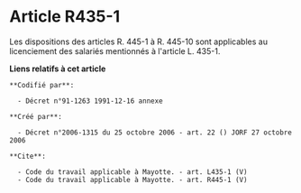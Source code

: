 # Article R435-1

Les dispositions des articles R. 445-1 à R. 445-10 sont applicables au licenciement des salariés mentionnés à l'article L.
435-1.

**Liens relatifs à cet article**

	**Codifié par**:

	  - Décret n°91-1263 1991-12-16 annexe

	**Créé par**:

	  - Décret n°2006-1315 du 25 octobre 2006 - art. 22 () JORF 27 octobre 2006

	**Cite**:

	  - Code du travail applicable à Mayotte. - art. L435-1 (V)
	  - Code du travail applicable à Mayotte. - art. R445-1 (V)
